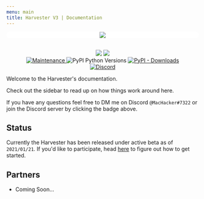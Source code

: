 ```yaml
---
menu: main
title: Harvester V3 | Documentation
---
```


<div style="width:100%;background: white;border-radius: 3rem">
  <p align="center">
    <img src="https://github.com/NoahCardoza/CaptchaHarvester/blob/master/logo.png?raw=true">
  </p>
</div>
<p align="center">
  <br/>
  <img src="https://forthebadge.com/images/badges/made-with-python.svg">
  <img src="https://forthebadge.com/images/badges/does-not-contain-msg.svg">
  <br/>
  <a href="https://github.com/NoahCardoza/CaptchaHarvester/graphs/commit-activity">
    <img alt="Maintenance" src="https://img.shields.io/badge/Maintained%3F-yes-green.svg?style=for-the-badge">
  </a>
  <a>
    <img alt="PyPI Python Versions" src="https://img.shields.io/badge/python-3.7%20%7C%203.8-blue.svg?style=for-the-badge">
  </a>
  <a href="https://pepy.tech/project/captcha-harvester">
    <img alt="PyPI - Downloads" src="https://img.shields.io/pypi/dm/captcha-harvester?style=for-the-badge">
  </a>
  <br/>
  <a target="_blank" href="https://discord.gg/AAQrkhR">
    <img alt="Discord" src="https://img.shields.io/discord/727664815316926565.svg?label=Discord&logo=Discord&colorB=7289da&style=for-the-badge">
  </a>
</p>

Welcome to the Harvester's documentation.

Check out the sidebar to read up on how things work around here. 

If you have any questions feel free to DM me on Discord `@MacHacker#7322`
or join the Discord server by clicking the badge above.

## Status

Currently the Harvester has been released under active beta as of `2021/01/21`. If you'd
like to participate, head [here](/docs/getting-started/#where-to-get-a-copy) to figure out how to get started.

## Partners

+ Coming Soon...